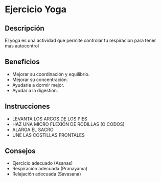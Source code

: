 # Ejercicio Yoga 

## Descripción
El yoga es una actividad que permite controlar tu respiracion para tener mas autocontrol

## Beneficios 
- Mejorar su coordinación y equilibrio.
- Mejorar su concentración.
- Ayudarle a dormir mejor.
- Ayudar a la digestión.

## Instrucciones 
- LEVANTA LOS ARCOS DE LOS PIES
- HAZ UNA MICRO FLEXIÓN DE RODILLAS (O CODOS)
- ALARGA EL SACRO
- UNE LAS COSTILLAS FRONTALES

## Consejos
- Ejercicio adecuado (Asanas)
- Respiración adecuada (Pranayama)
- Relajación adecuada (Savasana) 